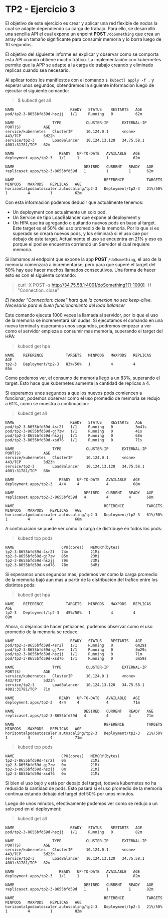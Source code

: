 # TP2 - Ejercicio 3

El objetivo de este ejercicio es crear y aplicar una red flexible de nodos la cual se adapte dependiendo su carga de trabajo. Para ello, se desarrolló una sencilla API el cual expone un enpoint **POST** `/doSomething` que crea un array de un tamaño significante para consumir memoria y lo borra luego de 10 segundos.

El objetivo del siguiente informe es explicar y observar como se comporta esta API cuando obtiene mucho tráfico. La implementación con kubernetes permite que la APP se adapte a la carga de trabajo creando y eliminado replicas cuando sea necesario.

Al aplicar todos los manifiestos con el comando `$ kubectl apply -f .` y esperar unos segundos, obtendremos la siguiente informacion luego de ejecutar el siguiente comando:

> $ kubectl get all
```
NAME                         READY   STATUS    RESTARTS   AGE
pod/tp2-3-8655bfd59d-hszjj   1/1     Running   0          62m

NAME                 TYPE           CLUSTER-IP      EXTERNAL-IP   PORT(S)          AGE
service/kubernetes   ClusterIP      10.124.0.1      <none>        443/TCP          5d22h
service/tp2-3        LoadBalancer   10.124.13.120   34.75.58.1    4001:31781/TCP   62m

NAME                    READY   UP-TO-DATE   AVAILABLE   AGE
deployment.apps/tp2-3   1/1     1            1           62m

NAME                               DESIRED   CURRENT   READY   AGE
replicaset.apps/tp2-3-8655bfd59d   1         1         1       62m

NAME                                        REFERENCE          TARGETS   MINPODS   MAXPODS   REPLICAS   AGE
horizontalpodautoscaler.autoscaling/tp2-3   Deployment/tp2-3   21%/50%   1         4         1          62m
```

Con esta información podemos deducir que actualmente tenemos:
- Un deployment con actualmente un solo pod.
- Un Service de tipo LoadBalancer que expone al deployment y
- Un HPA que irá agregando o quitando nuevos pods en base al target. Este target es el 50% del uso promedio de la memoria. Por lo que si es superado se creará nuevos pods, y los eliminará si el uso cae por debajo de este target. Actualmente el uso se encuentra en 21% y eso es porque el pod se encuentra corriendo un Servidor el cual requiere memoria.

Si llamamos al endpoint que expone la app **POST** `/doSomething`, el uso de la memoria comenzará a incrementarse, pero para que superé el target del 50% hay que hacer muchos llamados consecutivos. Una forma de hacer esto es con el siguiente comando:
> curl -X POST -s http://34.75.58.1:4001/doSomething?[1-1000] -H "Connection: close"

*El header "Connection: close" hara que la conexion no sea keep-alive. Necesario para el buen funcionamiento del load balancer*

Este comando ejecuta 1000 veces la llamada al servidor, por lo que el uso de la memoria se incrementará sin dudas.
Si ejecutamos el comando en una nueva terminal y esperamos unos segundos, podremos empezar a ver como el servidor empieza a consumir mas memoria, superando el target del HPA:

> kubectl get hpa
```
NAME    REFERENCE          TARGETS   MINPODS   MAXPODS   REPLICAS   AGE
tp2-3   Deployment/tp2-3   83%/50%   1         4         4          65m
```

Como podemos ver, el consumo de memoria llegó a un 83%, superando el target. Esto hace que kubernetes aumente la cantidad de replicas a 4.

Si esperamos unos segundos a que los nuevos pods comiencen a funcionar, podemos observar como el uso promedio de memoria se redujo a 61%, como se muestra a continuacion:

> kubectl get all
```
NAME                         READY   STATUS    RESTARTS   AGE
pod/tp2-3-8655bfd59d-4sr2l   1/1     Running   0          3m41s
pod/tp2-3-8655bfd59d-gj7zw   1/1     Running   0          41s
pod/tp2-3-8655bfd59d-hszjj   1/1     Running   0          68m
pod/tp2-3-8655bfd59d-xsd76   1/1     Running   0          71s

NAME                 TYPE           CLUSTER-IP      EXTERNAL-IP   PORT(S)          AGE
service/kubernetes   ClusterIP      10.124.0.1      <none>        443/TCP          5d23h
service/tp2-3        LoadBalancer   10.124.13.120   34.75.58.1    4001:31781/TCP   68m

NAME                    READY   UP-TO-DATE   AVAILABLE   AGE
deployment.apps/tp2-3   4/4     4            4           68m

NAME                               DESIRED   CURRENT   READY   AGE
replicaset.apps/tp2-3-8655bfd59d   4         4         4       68m

NAME                                        REFERENCE          TARGETS   MINPODS   MAXPODS   REPLICAS   AGE
horizontalpodautoscaler.autoscaling/tp2-3   Deployment/tp2-3   61%/50%   1         4         4          68m
```

A continuacion se puede ver como la carga se distribuye en todos los pods:

> kubectl top pods
```
NAME                     CPU(cores)   MEMORY(bytes)
tp2-3-8655bfd59d-4sr2l   74m          21Mi
tp2-3-8655bfd59d-gj7zw   85m          23Mi
tp2-3-8655bfd59d-hszjj   79m          73Mi
tp2-3-8655bfd59d-xsd76   78m          64Mi
```

Si esperamos unos segundos mas, podemos ver como la carga promedio de la memoria bajó aun mas a partir de la distribucion del trafico entre los distintos pods:
> kubectl get hpa
```
NAME    REFERENCE          TARGETS   MINPODS   MAXPODS   REPLICAS   AGE
tp2-3   Deployment/tp2-3   45%/50%   1         4         4          69m
```


Ahora, si dejamos de hacer peticiones, podemos observar como el uso promedio de la memoria se reduce:
```
NAME                         READY   STATUS    RESTARTS   AGE
pod/tp2-3-8655bfd59d-4sr2l   1/1     Running   0          6m29s
pod/tp2-3-8655bfd59d-gj7zw   1/1     Running   0          3m29s
pod/tp2-3-8655bfd59d-hszjj   1/1     Running   0          71m
pod/tp2-3-8655bfd59d-xsd76   1/1     Running   0          3m59s

NAME                 TYPE           CLUSTER-IP      EXTERNAL-IP   PORT(S)          AGE
service/kubernetes   ClusterIP      10.124.0.1      <none>        443/TCP          5d23h
service/tp2-3        LoadBalancer   10.124.13.120   34.75.58.1    4001:31781/TCP   71m

NAME                    READY   UP-TO-DATE   AVAILABLE   AGE
deployment.apps/tp2-3   4/4     4            4           71m

NAME                               DESIRED   CURRENT   READY   AGE
replicaset.apps/tp2-3-8655bfd59d   4         4         4       71m

NAME                                        REFERENCE          TARGETS   MINPODS   MAXPODS   REPLICAS   AGE
horizontalpodautoscaler.autoscaling/tp2-3   Deployment/tp2-3   21%/50%   1         4         4          71m
```
> kubectl top pods
```
NAME                     CPU(cores)   MEMORY(bytes)
tp2-3-8655bfd59d-4sr2l   0m           21Mi
tp2-3-8655bfd59d-gj7zw   0m           21Mi
tp2-3-8655bfd59d-hszjj   0m           21Mi
tp2-3-8655bfd59d-xsd76   0m           21Mi
```

Si bien el uso bajó y está por debajo del target, todavía kubernetes no ha reducido la cantidad de pods. Esto pasará si el uso promedio de la memoria continua estando debajo del target del 50% por unos minutos.

Luego de unos minutos, efectivamente podemos ver como se redujo a un solo pod en el deployment:

> kubectl get all
```
NAME                         READY   STATUS    RESTARTS   AGE
pod/tp2-3-8655bfd59d-hszjj   1/1     Running   0          82m

NAME                 TYPE           CLUSTER-IP      EXTERNAL-IP   PORT(S)          AGE
service/kubernetes   ClusterIP      10.124.0.1      <none>        443/TCP          5d23h
service/tp2-3        LoadBalancer   10.124.13.120   34.75.58.1    4001:31781/TCP   82m

NAME                    READY   UP-TO-DATE   AVAILABLE   AGE
deployment.apps/tp2-3   1/1     1            1           82m

NAME                               DESIRED   CURRENT   READY   AGE
replicaset.apps/tp2-3-8655bfd59d   1         1         1       82m

NAME                                        REFERENCE          TARGETS   MINPODS   MAXPODS   REPLICAS   AGE
horizontalpodautoscaler.autoscaling/tp2-3   Deployment/tp2-3   21%/50%   1         4         1          82m
```



